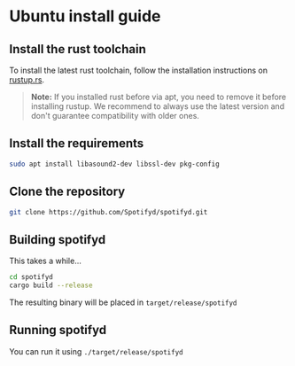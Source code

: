 # Ubuntu install guide

## Install the rust toolchain

To install the latest rust toolchain, follow the installation instructions on [rustup.rs][rustup].

> **Note:** If you installed rust before via apt, you need to remove it before installing rustup.
> We recommend to always use the latest version and don't guarantee compatibility with older ones.

## Install the requirements

```bash
sudo apt install libasound2-dev libssl-dev pkg-config
```

## Clone the repository

```bash
git clone https://github.com/Spotifyd/spotifyd.git
```

## Building spotifyd

This takes a while...

```bash
cd spotifyd
cargo build --release
```

The resulting binary will be placed in `target/release/spotifyd`

## Running spotifyd

You can run it using `./target/release/spotifyd`

[rustup]: https://rustup.rs/
